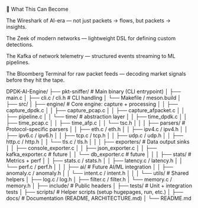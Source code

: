 🔮 What This Can Become

The Wireshark of AI-era — not just packets → flows, but packets → insights.

The Zeek of modern networks — lightweight DSL for defining custom detections.

The Kafka of network telemetry — structured events streaming to ML pipelines.

The Bloomberg Terminal for raw packet feeds — decoding market signals before they hit the tape.


DPDK-AI-Engine/
├── pkt-sniffer/                # Main binary (CLI entrypoint)
│   ├── main.c
│   ├── cli.c / cli.h           # CLI handling
│   └── Makefile / meson.build
│
├── src/
│   ├── engine/                 # Core engine: capture + processing
│   │   ├── capture_dpdk.c
│   │   ├── capture_pcap.c
│   │   ├── capture_afpacket.c
│   │   ├── pipeline.c
│   │   └── time/               # abstraction layer
│   │       ├── time_dpdk.c
│   │       ├── time_pcap.c
│   │       ├── time_afp.c
│   │       └── tsc.h
│   │
│   ├── parsers/                # Protocol-specific parsers
│   │   ├── eth.c / eth.h
│   │   ├── ipv4.c / ipv4.h
│   │   ├── ipv6.c / ipv6.h
│   │   ├── tcp.c / tcp.h
│   │   ├── udp.c / udp.h
│   │   ├── http.c / http.h
│   │   └── tls.c / tls.h
│   │
│   ├── exporters/              # Data output sinks
│   │   ├── console_exporter.c
│   │   ├── json_exporter.c
│   │   ├── kafka_exporter.c    # future
│   │   └── db_exporter.c       # future
│   │
│   ├── stats/                  # Metrics + perf
│   │   ├── stats.c / stats.h
│   │   ├── latency.c / latency.h
│   │   └── perf.c / perf.h
│   │
│   ├── ai/                     # Future AI/ML integration
│   │   ├── anomaly.c / anomaly.h
│   │   └── intent.c / intent.h
│   │
│   └── utils/                  # Shared helpers
│       ├── log.c / log.h
│       ├── filter.c / filter.h
│       └── memory.c / memory.h
│
├── include/                    # Public headers
│
├── tests/                      # Unit + integration tests
│
├── scripts/                    # Helper scripts (setup hugepages, run, etc.)
│
├── docs/                       # Documentation (README, ARCHITECTURE.md)
│
└── README.md

